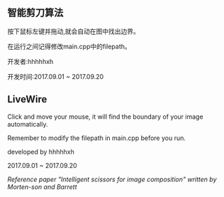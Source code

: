 ## 智能剪刀算法

按下鼠标左键并拖动,就会自动在图中找出边界。

在运行之间记得修改main.cpp中的filepath。

开发者:hhhhhxh

开发时间:2017.09.01 ~ 2017.09.20

## LiveWire

Click and move your mouse, it will find the boundary of your image automatically.

Remember to modify the filepath in main.cpp before you run.

developed by hhhhhxh

2017.09.01 ~ 2017.09.20



*Reference paper "Intelligent scissors for image composition" written by Morten-son and Barrett*
